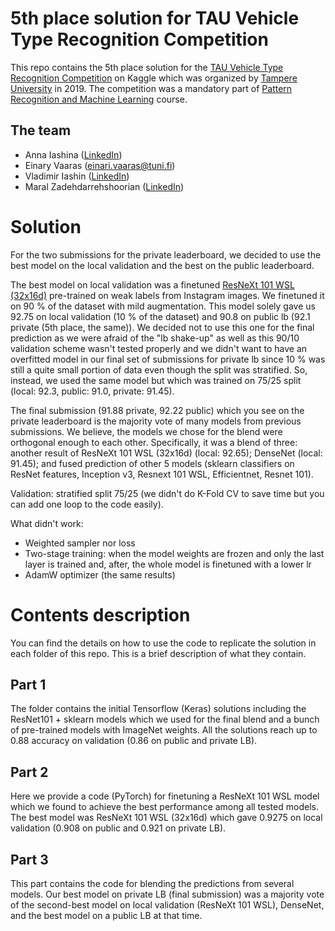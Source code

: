 # 5th place solution for TAU Vehicle Type Recognition Competition

This repo contains the 5th place solution for the [TAU Vehicle Type Recognition Competition](https://www.kaggle.com/c/vehicle/overview) on Kaggle which was organized by [Tampere University](https://www.tuni.fi/en) in 2019. The competition was a mandatory part of [Pattern Recognition and Machine Learning](http://www.cs.tut.fi/courses/SGN-41006/) course. 

## The team 

- Anna Iashina ([LinkedIn](https://www.linkedin.com/in/anna-iashina/))
- Einary Vaaras (<einari.vaaras@tuni.fi>)
- Vladimir Iashin ([LinkedIn](https://www.linkedin.com/in/vladimir-iashin/))
- Maral Zadehdarrehshoorian ([LinkedIn](https://www.linkedin.com/in/mzdarrehshoorian/))

# Solution

For the two submissions for the private leaderboard, we decided to use the best model on the local validation and the best on the public leaderboard.

The best model on local validation was a finetuned [ResNeXt 101 WSL (32x16d)](https://arxiv.org/abs/1805.00932) pre-trained on weak labels from Instagram images. We finetuned it on 90 % of the dataset with mild augmentation. This model solely gave us 92.75 on local validation (10 % of the dataset) and 90.8 on public lb (92.1 private (5th place, the same)). We decided not to use this one for the final prediction as we were afraid of the "lb shake-up" as well as this 90/10 validation scheme wasn't tested properly and we didn't want to have an overfitted model in our final set of submissions for private lb since 10 % was still a quite small portion of data even though the split was stratified. So, instead, we used the same model but which was trained on 75/25 split (local: 92.3, public: 91.0, private: 91.45).

The final submission (91.88 private, 92.22 public) which you see on the private leaderboard is the majority vote of many models from previous submissions. We believe, the models we chose for the blend were orthogonal enough to each other. Specifically, it was a blend of three: another result of ResNeXt 101 WSL (32x16d) (local: 92.65); DenseNet (local: 91.45); and fused prediction of other 5 models (sklearn classifiers on ResNet features, Inception v3, Resnext 101 WSL, Efficientnet, Resnet 101).

Validation: stratified split 75/25 (we didn't do K-Fold CV to save time but you can add one loop to the code easily).

What didn't work:
- Weighted sampler nor loss
- Two-stage training: when the model weights are frozen and only the last layer is trained and, after, the whole model is finetuned with a lower lr
- AdamW optimizer (the same results)

# Contents description

You can find the details on how to use the code to replicate the solution in each folder of this repo. This is a brief description of what they contain.

## Part 1

The folder contains the initial Tensorflow (Keras) solutions including the ResNet101 + sklearn models which we used for the final blend and a bunch of pre-trained models with ImageNet weights. All the solutions reach up to 0.88 accuracy on validation (0.86 on public and private LB).

## Part 2

Here we provide a code (PyTorch) for finetuning a ResNeXt 101 WSL model which we found to achieve the best performance among all tested models. The best model was ResNeXt 101 WSL (32x16d) which gave 0.9275 on local validation (0.908 on public and 0.921 on private LB).

## Part 3

This part contains the code for blending the predictions from several models. Our best model on private LB (final submission) was a majority vote of the second-best model on local validation (ResNeXt 101 WSL), DenseNet, and the best model on a public LB at that time.